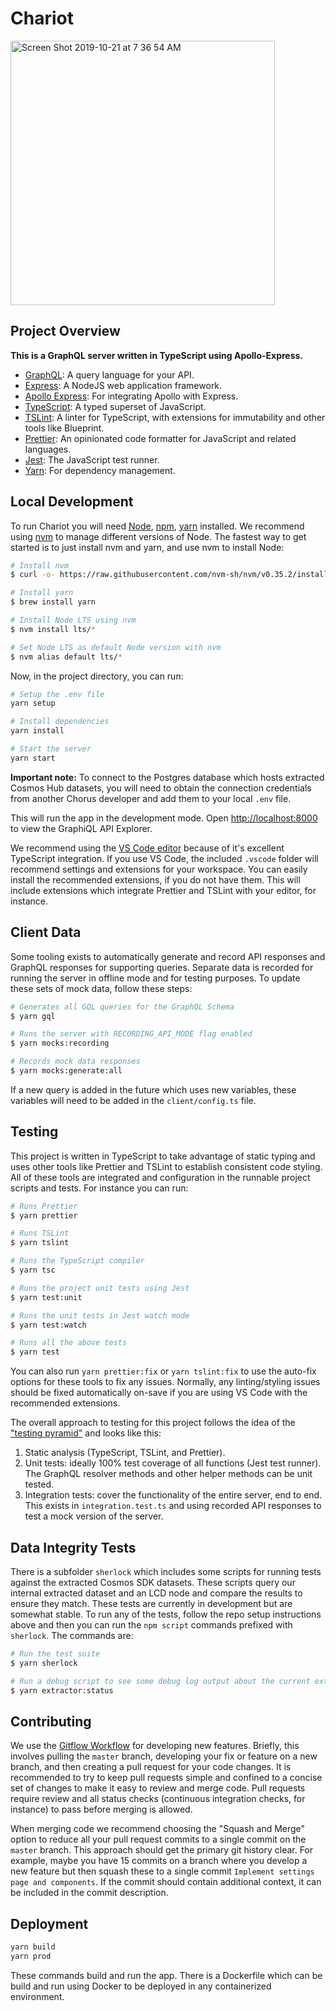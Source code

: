 # Chariot

<img width="423" alt="Screen Shot 2019-10-21 at 7 36 54 AM" src="https://user-images.githubusercontent.com/18126719/67205662-ccbc8000-f3d5-11e9-9efe-ff07c7c125ad.png">

## Project Overview

**This is a GraphQL server written in TypeScript using Apollo-Express.**

- [GraphQL](https://graphql.org/): A query language for your API.
- [Express](https://expressjs.com/): A NodeJS web application framework.
- [Apollo Express](https://www.apollographql.com/docs/apollo-server/v1/servers/express/): For integrating Apollo with Express.
- [TypeScript](https://www.typescriptlang.org/): A typed superset of JavaScript.
- [TSLint](https://palantir.github.io/tslint/): A linter for TypeScript, with extensions for immutability and other tools like Blueprint.
- [Prettier](https://prettier.io/): An opinionated code formatter for JavaScript and related languages.
- [Jest](https://jestjs.io/): The JavaScript test runner.
- [Yarn](https://yarnpkg.com/en/): For dependency management.

## Local Development

To run Chariot you will need [Node](https://nodejs.org/en/), [npm](https://www.npmjs.com/), [yarn](https://yarnpkg.com/lang/en/docs/) installed. We recommend using [nvm](https://github.com/nvm-sh/nvm) to manage different versions of Node. The fastest way to get started is to just install nvm and yarn, and use nvm to install Node:

```bash
# Install nvm
$ curl -o- https://raw.githubusercontent.com/nvm-sh/nvm/v0.35.2/install.sh | bash

# Install yarn
$ brew install yarn

# Install Node LTS using nvm
$ nvm install lts/*

# Set Node LTS as default Node version with nvm
$ nvm alias default lts/*
```

Now, in the project directory, you can run:

```sh
# Setup the .env file
yarn setup

# Install dependencies
yarn install

# Start the server
yarn start
```

**Important note:** To connect to the Postgres database which hosts extracted Cosmos Hub datasets, you will need to obtain the connection credentials from another Chorus developer and add them to your local `.env` file.

This will run the app in the development mode. Open [http://localhost:8000](http://localhost:8000/graphql) to view the GraphiQL API Explorer.

We recommend using the [VS Code editor](https://code.visualstudio.com/) because of it's excellent TypeScript integration. If you use VS Code, the included `.vscode` folder will recommend settings and extensions for your workspace. You can easily install the recommended extensions, if you do not have them. This will include extensions which integrate Prettier and TSLint with your editor, for instance.

## Client Data

Some tooling exists to automatically generate and record API responses and GraphQL responses for supporting queries. Separate data is recorded for running the server in offline mode and for testing purposes. To update these sets of mock data, follow these steps:

```sh
# Generates all GQL queries for the GraphQL Schema
$ yarn gql

# Runs the server with RECORDING_API_MODE flag enabled
$ yarn mocks:recording

# Records mock data responses
$ yarn mocks:generate:all
```

If a new query is added in the future which uses new variables, these variables will need to be added in the `client/config.ts` file.

## Testing

This project is written in TypeScript to take advantage of static typing and uses other tools like Prettier and TSLint to establish consistent code styling. All of these tools are integrated and configuration in the runnable project scripts and tests. For instance you can run:

```sh
# Runs Prettier
$ yarn prettier

# Runs TSLint
$ yarn tslint

# Runs the TypeScript compiler
$ yarn tsc

# Runs the project unit tests using Jest
$ yarn test:unit

# Runs the unit tests in Jest watch mode
$ yarn test:watch

# Runs all the above tests
$ yarn test
```

You can also run `yarn prettier:fix` or `yarn tslint:fix` to use the auto-fix options for these tools to fix any issues. Normally, any linting/styling issues should be fixed automatically on-save if you are using VS Code with the recommended extensions.

The overall approach to testing for this project follows the idea of the ["testing pyramid"](https://martinfowler.com/articles/practical-test-pyramid.html) and looks like this:

1. Static analysis (TypeScript, TSLint, and Prettier).
2. Unit tests: ideally 100% test coverage of all functions (Jest test runner). The GraphQL resolver methods and other helper methods can be unit tested.
3. Integration tests: cover the functionality of the entire server, end to end. This exists in `integration.test.ts` and using recorded API responses to test a mock version of the server.

## Data Integrity Tests

There is a subfolder `sherlock` which includes some scripts for running tests against the extracted Cosmos SDK datasets. These scripts query our internal extracted dataset and an LCD node and compare the results to ensure they match. These tests are currently in development but are somewhat stable. To run any of the tests, follow the repo setup instructions above and then you can run the `npm script` commands prefixed with `sherlock`. The commands are:

```sh
# Run the test suite
$ yarn sherlock

# Run a debug script to see some debug log output about the current extractor state
$ yarn extractor:status
```

## Contributing

We use the [Gitflow Workflow](https://www.atlassian.com/git/tutorials/comparing-workflows/gitflow-workflow) for developing new features. Briefly, this involves pulling the `master` branch, developing your fix or feature on a new branch, and then creating a pull request for your code changes. It is recommended to try to keep pull requests simple and confined to a concise set of changes to make it easy to review and merge code. Pull requests require review and all status checks (continuous integration checks, for instance) to pass before merging is allowed.

When merging code we recommend choosing the "Squash and Merge" option to reduce all your pull request commits to a single commit on the `master` branch. This approach should get the primary git history clear. For example, maybe you have 15 commits on a branch where you develop a new feature but then squash these to a single commit `Implement settings page and components`. If the commit should contain additional context, it can be included in the commit description.

## Deployment

```sh
yarn build
yarn prod
```

These commands build and run the app. There is a Dockerfile which can be build and run using Docker to be deployed in any containerized environment.
